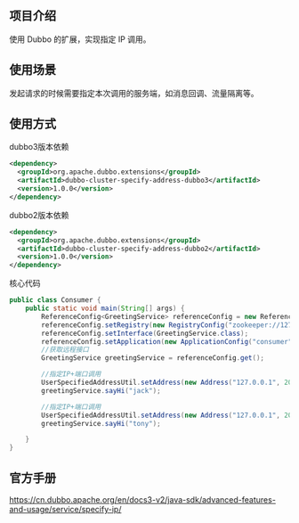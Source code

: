 ## 项目介绍 
使用 Dubbo 的扩展，实现指定 IP 调用。

## 使用场景
发起请求的时候需要指定本次调用的服务端，如消息回调、流量隔离等。

## 使用方式
dubbo3版本依赖
```xml
<dependency>
  <groupId>org.apache.dubbo.extensions</groupId>
  <artifactId>dubbo-cluster-specify-address-dubbo3</artifactId>
  <version>1.0.0</version>
</dependency>
```
dubbo2版本依赖
```xml
<dependency>
  <groupId>org.apache.dubbo.extensions</groupId>
  <artifactId>dubbo-cluster-specify-address-dubbo2</artifactId>
  <version>1.0.0</version>
</dependency>
```
核心代码
```java
public class Consumer {
    public static void main(String[] args) {
        ReferenceConfig<GreetingService> referenceConfig = new ReferenceConfig<>();
        referenceConfig.setRegistry(new RegistryConfig("zookeeper://127.0.0.1:2181"));
        referenceConfig.setInterface(GreetingService.class);
        referenceConfig.setApplication(new ApplicationConfig("consumer"));
        //获取远程接口
        GreetingService greetingService = referenceConfig.get();

        //指定IP+端口调用
        UserSpecifiedAddressUtil.setAddress(new Address("127.0.0.1", 20881, true));
        greetingService.sayHi("jack");

        //指定IP+端口调用
        UserSpecifiedAddressUtil.setAddress(new Address("127.0.0.1", 20882, true));
        greetingService.sayHi("tony");

    }
}
```

## 官方手册
https://cn.dubbo.apache.org/en/docs3-v2/java-sdk/advanced-features-and-usage/service/specify-ip/